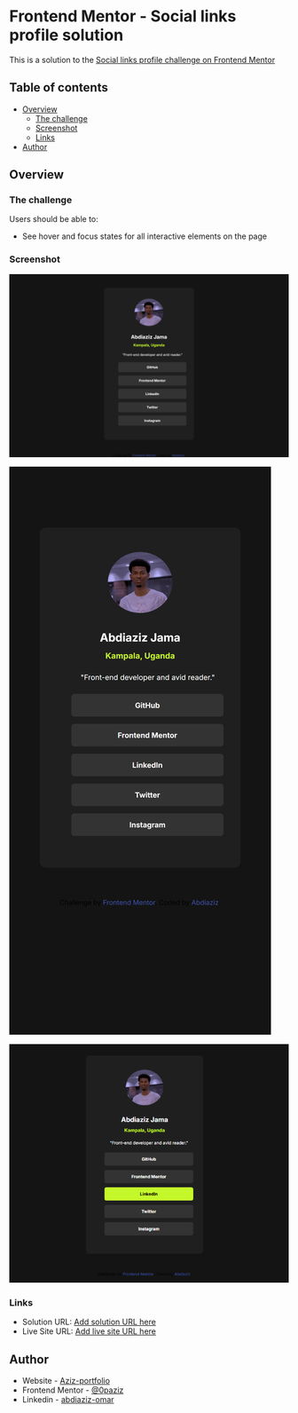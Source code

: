 # Frontend Mentor - Social links profile solution

This is a solution to the [Social links profile challenge on Frontend Mentor](https://www.frontendmentor.io/challenges/social-links-profile-UG32l9m6dQ)

## Table of contents

- [Overview](#overview)
  - [The challenge](#the-challenge)
  - [Screenshot](#screenshot)
  - [Links](#links)
- [Author](#author)



## Overview

### The challenge

Users should be able to:

- See hover and focus states for all interactive elements on the page

### Screenshot

![Desktop](<assets/Screenshots Solution/DesktopView.png>)

![mobile](<assets/Screenshots Solution/mobileView.png>)

![active](<assets/Screenshots Solution/activeStates.png>)



### Links

- Solution URL: [Add solution URL here](https://github.com/0paziz/Social-links-profile)
- Live Site URL: [Add live site URL here](https://your-live-site-url.com)


## Author

- Website - [Aziz-portfolio](https://0paziz.github.io/Aziz-portfolio/index.html)
- Frontend Mentor - [@0paziz](https://www.frontendmentor.io/profile/@0paziz)
- Linkedin - [abdiaziz-omar](https://www.linkedin.com/in/abdiaziz-omar-876b06256/)

